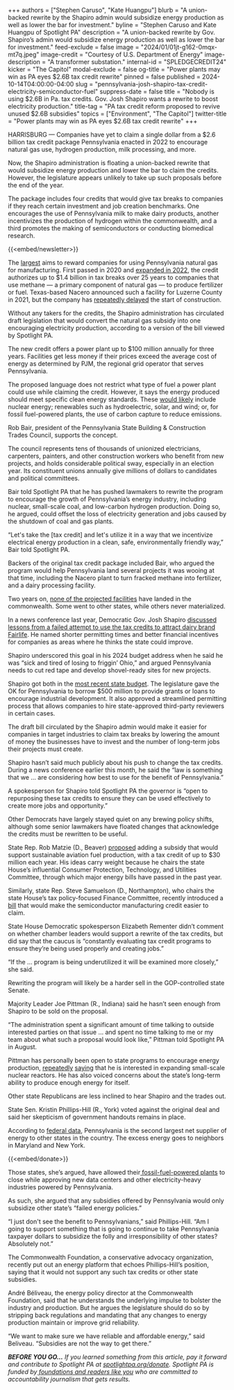 +++
authors = ["Stephen Caruso", "Kate Huangpu"]
blurb = "A union-backed rewrite by the Shapiro admin would subsidize energy production as well as lower the bar for investment."
byline = "Stephen Caruso and Kate Huangpu of Spotlight PA"
description = "A union-backed rewrite by Gov. Shapiro’s admin would subsidize energy production as well as lower the bar for investment."
feed-exclude = false
image = "2024/01/01jt-g162-0mqx-mt7q.jpeg"
image-credit = "Courtesy of U.S. Department of Energy"
image-description = "A transformer substation."
internal-id = "SPLEDGECREDIT24"
kicker = "The Capitol"
modal-exclude = false
og-title = "Power plants may win as PA eyes $2.6B tax credit rewrite"
pinned = false
published = 2024-10-14T04:00:00-04:00
slug = "pennsylvania-josh-shapiro-tax-credit-electricity-semiconductor-fuel"
suppress-date = false
title = "Nobody is using $2.6B in Pa. tax credits. Gov. Josh Shapiro wants a rewrite to boost electricity production."
title-tag = "PA tax credit reform proposed to revive unused $2.6B subsidies"
topics = ["Environment", "The Capitol"]
twitter-title = "Power plants may win as PA eyes $2.6B tax credit rewrite"
+++

HARRISBURG — Companies have yet to claim a single dollar from a $2.6 billion tax credit package Pennsylvania enacted in 2022 to encourage natural gas use, hydrogen production, milk processing, and more.

Now, the Shapiro administration is floating a union-backed rewrite that would subsidize energy production and lower the bar to claim the credits. However, the legislature appears unlikely to take up such proposals before the end of the year.

The package includes four credits that would give tax breaks to companies if they reach certain investment and job creation benchmarks. One encourages the use of Pennsylvania milk to make dairy products, another incentivizes the production of hydrogen within the commonwealth, and a third promotes the making of semiconductors or conducting biomedical research.

{{<embed/newsletter>}}

The <a href="https://www.revenue.pa.gov/IncentivesCreditsPrograms/PAEDGE/Pages/Local%20Resource%20Manufacturing%20Tax%20Credit.aspx">largest</a> aims to reward companies for using Pennsylvania natural gas for manufacturing. First passed in 2020 and <a href="https://www.spotlightpa.org/news/2022/11/pa-natural-gas-hydrogen-hub-tax-credit-tom-wolf-legislature/">expanded in 2022</a>, the credit authorizes up to $1.4 billion in tax breaks over 25 years to companies that use methane — a primary component of natural gas — to produce fertilizer or fuel. Texas-based Nacero announced such a facility for Luzerne County in 2021, but the company has <a href="https://www.citizensvoice.com/news/predecessor-to-proposed-newport-twp-fuel-plant-delayed-6-10-more-years/article_bfb4fa1e-04cc-580a-9ef6-8ef69d1f35d7.html">repeatedly delayed</a> the start of construction.

Without any takers for the credits, the Shapiro administration has circulated draft legislation that would convert the natural gas subsidy into one encouraging electricity production, according to a version of the bill viewed by Spotlight PA.

The new credit offers a power plant up to $100 million annually for three years. Facilities get less money if their prices exceed the average cost of energy as determined by PJM, the regional grid operator that serves Pennsylvania.

The proposed language does not restrict what type of fuel a power plant could use while claiming the credit. However, it says the energy produced should meet specific clean energy standards. These <a href="https://www.eia.gov/todayinenergy/detail.php?id=53819">would likely</a> include nuclear energy; renewables such as hydroelectric, solar, and wind; or, for fossil fuel-powered plants, the use of carbon capture to reduce emissions.

Rob Bair, president of the Pennsylvania State Building &amp; Construction Trades Council, supports the concept.

The council represents tens of thousands of unionized electricians, carpenters, painters, and other construction workers who benefit from new projects, and holds considerable political sway, especially in an election year. Its constituent unions annually give millions of dollars to candidates and political committees.

Bair told Spotlight PA that he has pushed lawmakers to rewrite the program to encourage the growth of Pennsylvania’s energy industry, including nuclear, small-scale coal, and low-carbon hydrogen production. Doing so, he argued, could offset the loss of electricity generation and jobs caused by the shutdown of coal and gas plants.

“Let&#39;s take the \[tax credit\] and let&#39;s utilize it in a way that we incentivize electrical energy production in a clean, safe, environmentally friendly way,” Bair told Spotlight PA.

Backers of the original tax credit package included Bair, who argued the program would help Pennsylvania land several projects it was wooing at that time, including the Nacero plant to turn fracked methane into fertilizer, and a dairy processing facility.

Two years on, <a href="https://www.spotlightpa.org/statecollege/2024/04/agriculture-dairy-industry-shapiro-budget-fairlife-economic-development/">none of the projected facilities</a> have landed in the commonwealth. Some went to other states, while others never materialized.

In a news conference last year, Democratic Gov. Josh Shapiro <a href="https://www.spotlightpa.org/statecollege/2024/04/agriculture-dairy-industry-shapiro-budget-fairlife-economic-development/">discussed lessons from a failed attempt to use the tax credits to attract dairy brand Fairlife</a>. He named shorter permitting times and better financial incentives for companies as areas where he thinks the state could improve.

Shapiro underscored this goal in his 2024 budget address when he said he was “sick and tired of losing to friggin’ Ohio,” and argued Pennsylvania needs to cut red tape and develop shovel-ready sites for new projects.

Shapiro got both in the <a href="https://www.spotlightpa.org/news/2024/07/pennsylvania-budget-public-schools-economic-development-scholarships-josh-shapiro-legislature/">most recent state budget</a>. The legislature gave the OK for Pennsylvania to borrow $500 million to provide grants or loans to encourage industrial development. It also approved a streamlined permitting process that allows companies to hire state-approved third-party reviewers in certain cases.

The draft bill circulated by the Shapiro admin would make it easier for companies in target industries to claim tax breaks by lowering the amount of money the businesses have to invest and the number of long-term jobs their projects must create.

Shapiro hasn’t said much publicly about his push to change the tax credits. During a news conference earlier this month, he said the “law is something that we … are considering how best to use for the benefit of Pennsylvania.”

A spokesperson for Shapiro told Spotlight PA the governor is “open to repurposing these tax credits to ensure they can be used effectively to create more jobs and opportunity.”

Other Democrats have largely stayed quiet on any brewing policy shifts, although some senior lawmakers have floated changes that acknowledge the credits must be rewritten to be useful.

State Rep. Rob Matzie (D., Beaver) <a href="https://www.legis.state.pa.us/cfdocs/legis/PN/Public/btCheck.cfm?txtType=PDF&amp;sessYr=2023&amp;sessInd=0&amp;billBody=H&amp;billTyp=B&amp;billNbr=2402&amp;pn=3303">proposed</a> adding a subsidy that would support sustainable aviation fuel production, with a tax credit of up to $30 million each year. His ideas carry weight because he chairs the state House’s influential Consumer Protection, Technology, and Utilities Committee, through which major energy bills have passed in the past year.

Similarly, state Rep. Steve Samuelson (D., Northampton), who chairs the state House’s tax policy-focused Finance Committee, recently introduced a <a href="https://www.legis.state.pa.us/CFDOCS/Legis/PN/Public/btCheck.cfm?txtType=HTM&amp;sessYr=2023&amp;sessInd=0&amp;billBody=H&amp;billTyp=B&amp;billNbr=2565&amp;pn=3616">bill</a> that would make the semiconductor manufacturing credit easier to claim.

State House Democratic spokesperson Elizabeth Rementer didn’t comment on whether chamber leaders would support a rewrite of the tax credits, but did say that the caucus is “constantly evaluating tax credit programs to ensure they’re being used properly and creating jobs.”

“If the … program is being underutilized it will be examined more closely,” she said.

Rewriting the program will likely be a harder sell in the GOP-controlled state Senate.

Majority Leader Joe Pittman (R., Indiana) said he hasn’t seen enough from Shapiro to be sold on the proposal.

“The administration spent a significant amount of time talking to outside interested parties on that issue … and spent no time talking to me or my team about what such a proposal would look like,” Pittman told Spotlight PA in August.

Pittman has personally been open to state programs to encourage energy production, <a href="https://www.cityandstatepa.com/personality/2024/02/theres-got-be-all-above-strategy-pa-senate-gop-leader-joe-pittman-talks-energy-policy-pennsylvania/394534/">repeatedly</a> <a href="https://www.spotlightpa.org/news/2024/03/pennsylvania-rggi-josh-shapiro-climate-change-cap-and-trade/">saying</a> that he is interested in expanding small-scale nuclear reactors. He has also voiced concerns about the state’s long-term ability to produce enough energy for itself.

Other state Republicans are less inclined to hear Shapiro and the trades out.

State Sen. Kristin Phillips-Hill (R., York) voted against the original deal and said her skepticism of government handouts remains in place.

According to <a href="https://www.eia.gov/state/?sid=PA#tabs-4">federal data</a>, Pennsylvania is the second largest net supplier of energy to other states in the country. The excess energy goes to neighbors in Maryland and New York.

{{<embed/donate>}}

Those states, she’s argued, have allowed their<a href="https://www.sierraclub.org/press-releases/2023/11/maryland-track-be-coal-free-2025-announced-retirement-warrior-run-plant"> fossil-fuel-powered plants</a> to close while approving new data centers and other electricity-heavy industries powered by Pennsylvania.

As such, she argued that any subsidies offered by Pennsylvania would only subsidize other state’s “failed energy policies.”

“I just don&#39;t see the benefit to Pennsylvanians,” said Phillips-Hill. “Am I going to support something that is going to continue to take Pennsylvania taxpayer dollars to subsidize the folly and irresponsibility of other states? Absolutely not.”

The Commonwealth Foundation, a conservative advocacy organization, recently put out an energy platform that echoes Phillips-Hill’s position, saying that it would not support any such tax credits or other state subsidies.

André Béliveau, the energy policy director at the Commonwealth Foundation, said that he understands the underlying impulse to bolster the industry and production. But he argues the legislature should do so by stripping back regulations and mandating that any changes to energy production maintain or improve grid reliability.

“We want to make sure we have reliable and affordable energy,” said Beliveau. “Subsidies are not the way to get there.”

<strong><em>BEFORE YOU GO…</em></strong><em> If you learned something from this article, pay it forward and contribute to Spotlight PA at </em><a href="https://www.spotlightpa.org/donate"><em>spotlightpa.org/donate</em></a><em>. Spotlight PA is funded by</em><a href="https://www.spotlightpa.org/support"><em> foundations and readers like you</em></a><em> who are committed to accountability journalism that gets results.</em>

